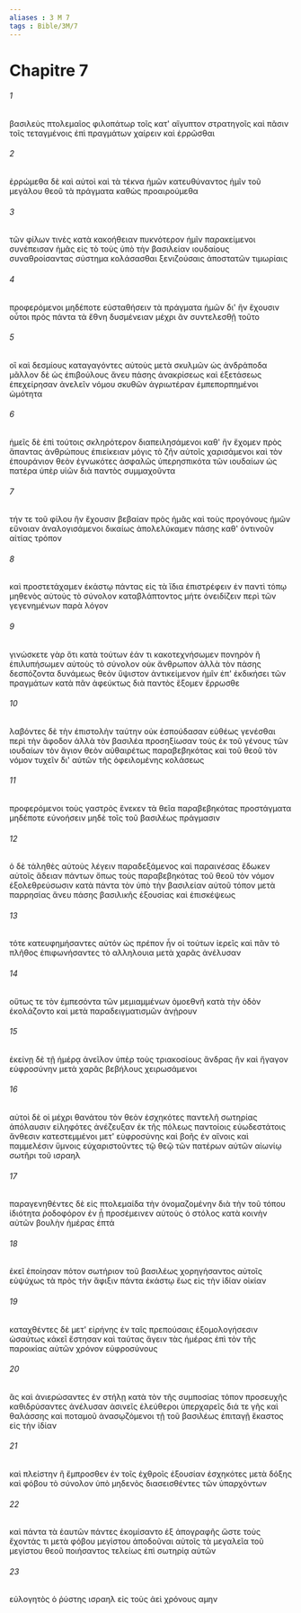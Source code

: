 ```yaml
---
aliases : 3 M 7
tags : Bible/3M/7
---
```


# Chapitre 7

###### 1
βασιλεὺς πτολεμαῖος φιλοπάτωρ τοῖς κατ' αἴγυπτον στρατηγοῖς καὶ πᾶσιν τοῖς τεταγμένοις ἐπὶ πραγμάτων χαίρειν καὶ ἐρρῶσθαι
###### 2
ἐρρώμεθα δὲ καὶ αὐτοὶ καὶ τὰ τέκνα ἡμῶν κατευθύναντος ἡμῖν τοῦ μεγάλου θεοῦ τὰ πράγματα καθὼς προαιρούμεθα
###### 3
τῶν φίλων τινὲς κατὰ κακοήθειαν πυκνότερον ἡμῖν παρακείμενοι συνέπεισαν ἡμᾶς εἰς τὸ τοὺς ὑπὸ τὴν βασιλείαν ιουδαίους συναθροίσαντας σύστημα κολάσασθαι ξενιζούσαις ἀποστατῶν τιμωρίαις
###### 4
προφερόμενοι μηδέποτε εὐσταθήσειν τὰ πράγματα ἡμῶν δι' ἣν ἔχουσιν οὗτοι πρὸς πάντα τὰ ἔθνη δυσμένειαν μέχρι ἂν συντελεσθῇ τοῦτο
###### 5
οἳ καὶ δεσμίους καταγαγόντες αὐτοὺς μετὰ σκυλμῶν ὡς ἀνδράποδα μᾶλλον δὲ ὡς ἐπιβούλους ἄνευ πάσης ἀνακρίσεως καὶ ἐξετάσεως ἐπεχείρησαν ἀνελεῖν νόμου σκυθῶν ἀγριωτέραν ἐμπεπορπημένοι ὠμότητα
###### 6
ἡμεῖς δὲ ἐπὶ τούτοις σκληρότερον διαπειλησάμενοι καθ' ἣν ἔχομεν πρὸς ἅπαντας ἀνθρώπους ἐπιείκειαν μόγις τὸ ζῆν αὐτοῖς χαρισάμενοι καὶ τὸν ἐπουράνιον θεὸν ἐγνωκότες ἀσφαλῶς ὑπερησπικότα τῶν ιουδαίων ὡς πατέρα ὑπὲρ υἱῶν διὰ παντὸς συμμαχοῦντα
###### 7
τήν τε τοῦ φίλου ἣν ἔχουσιν βεβαίαν πρὸς ἡμᾶς καὶ τοὺς προγόνους ἡμῶν εὔνοιαν ἀναλογισάμενοι δικαίως ἀπολελύκαμεν πάσης καθ' ὁντινοῦν αἰτίας τρόπον
###### 8
καὶ προστετάχαμεν ἑκάστῳ πάντας εἰς τὰ ἴδια ἐπιστρέφειν ἐν παντὶ τόπῳ μηθενὸς αὐτοὺς τὸ σύνολον καταβλάπτοντος μήτε ὀνειδίζειν περὶ τῶν γεγενημένων παρὰ λόγον
###### 9
γινώσκετε γὰρ ὅτι κατὰ τούτων ἐάν τι κακοτεχνήσωμεν πονηρὸν ἢ ἐπιλυπήσωμεν αὐτοὺς τὸ σύνολον οὐκ ἄνθρωπον ἀλλὰ τὸν πάσης δεσπόζοντα δυνάμεως θεὸν ὕψιστον ἀντικείμενον ἡμῖν ἐπ' ἐκδικήσει τῶν πραγμάτων κατὰ πᾶν ἀφεύκτως διὰ παντὸς ἕξομεν ἔρρωσθε
###### 10
λαβόντες δὲ τὴν ἐπιστολὴν ταύτην οὐκ ἐσπούδασαν εὐθέως γενέσθαι περὶ τὴν ἄφοδον ἀλλὰ τὸν βασιλέα προσηξίωσαν τοὺς ἐκ τοῦ γένους τῶν ιουδαίων τὸν ἅγιον θεὸν αὐθαιρέτως παραβεβηκότας καὶ τοῦ θεοῦ τὸν νόμον τυχεῖν δι' αὐτῶν τῆς ὀφειλομένης κολάσεως
###### 11
προφερόμενοι τοὺς γαστρὸς ἕνεκεν τὰ θεῖα παραβεβηκότας προστάγματα μηδέποτε εὐνοήσειν μηδὲ τοῖς τοῦ βασιλέως πράγμασιν
###### 12
ὁ δὲ τἀληθὲς αὐτοὺς λέγειν παραδεξάμενος καὶ παραινέσας ἔδωκεν αὐτοῖς ἄδειαν πάντων ὅπως τοὺς παραβεβηκότας τοῦ θεοῦ τὸν νόμον ἐξολεθρεύσωσιν κατὰ πάντα τὸν ὑπὸ τὴν βασιλείαν αὐτοῦ τόπον μετὰ παρρησίας ἄνευ πάσης βασιλικῆς ἐξουσίας καὶ ἐπισκέψεως
###### 13
τότε κατευφημήσαντες αὐτόν ὡς πρέπον ἦν οἱ τούτων ἱερεῖς καὶ πᾶν τὸ πλῆθος ἐπιφωνήσαντες τὸ αλληλουια μετὰ χαρᾶς ἀνέλυσαν
###### 14
οὕτως τε τὸν ἐμπεσόντα τῶν μεμιαμμένων ὁμοεθνῆ κατὰ τὴν ὁδὸν ἐκολάζοντο καὶ μετὰ παραδειγματισμῶν ἀνῄρουν
###### 15
ἐκείνῃ δὲ τῇ ἡμέρᾳ ἀνεῖλον ὑπὲρ τοὺς τριακοσίους ἄνδρας ἣν καὶ ἤγαγον εὐφροσύνην μετὰ χαρᾶς βεβήλους χειρωσάμενοι
###### 16
αὐτοὶ δὲ οἱ μέχρι θανάτου τὸν θεὸν ἐσχηκότες παντελῆ σωτηρίας ἀπόλαυσιν εἰληφότες ἀνέζευξαν ἐκ τῆς πόλεως παντοίοις εὐωδεστάτοις ἄνθεσιν κατεστεμμένοι μετ' εὐφροσύνης καὶ βοῆς ἐν αἴνοις καὶ παμμελέσιν ὕμνοις εὐχαριστοῦντες τῷ θεῷ τῶν πατέρων αὐτῶν αἰωνίῳ σωτῆρι τοῦ ισραηλ
###### 17
παραγενηθέντες δὲ εἰς πτολεμαίδα τὴν ὀνομαζομένην διὰ τὴν τοῦ τόπου ἰδιότητα ῥοδοφόρον ἐν ᾗ προσέμεινεν αὐτοὺς ὁ στόλος κατὰ κοινὴν αὐτῶν βουλὴν ἡμέρας ἑπτά
###### 18
ἐκεῖ ἐποίησαν πότον σωτήριον τοῦ βασιλέως χορηγήσαντος αὐτοῖς εὐψύχως τὰ πρὸς τὴν ἄφιξιν πάντα ἑκάστῳ ἕως εἰς τὴν ἰδίαν οἰκίαν
###### 19
καταχθέντες δὲ μετ' εἰρήνης ἐν ταῖς πρεπούσαις ἐξομολογήσεσιν ὡσαύτως κἀκεῖ ἔστησαν καὶ ταύτας ἄγειν τὰς ἡμέρας ἐπὶ τὸν τῆς παροικίας αὐτῶν χρόνον εὐφροσύνους
###### 20
ἃς καὶ ἀνιερώσαντες ἐν στήλῃ κατὰ τὸν τῆς συμποσίας τόπον προσευχῆς καθιδρύσαντες ἀνέλυσαν ἀσινεῖς ἐλεύθεροι ὑπερχαρεῖς διά τε γῆς καὶ θαλάσσης καὶ ποταμοῦ ἀνασῳζόμενοι τῇ τοῦ βασιλέως ἐπιταγῇ ἕκαστος εἰς τὴν ἰδίαν
###### 21
καὶ πλείστην ἢ ἔμπροσθεν ἐν τοῖς ἐχθροῖς ἐξουσίαν ἐσχηκότες μετὰ δόξης καὶ φόβου τὸ σύνολον ὑπὸ μηδενὸς διασεισθέντες τῶν ὑπαρχόντων
###### 22
καὶ πάντα τὰ ἑαυτῶν πάντες ἐκομίσαντο ἐξ ἀπογραφῆς ὥστε τοὺς ἔχοντάς τι μετὰ φόβου μεγίστου ἀποδοῦναι αὐτοῖς τὰ μεγαλεῖα τοῦ μεγίστου θεοῦ ποιήσαντος τελείως ἐπὶ σωτηρίᾳ αὐτῶν
###### 23
εὐλογητὸς ὁ ῥύστης ισραηλ εἰς τοὺς ἀεὶ χρόνους αμην
